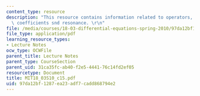 ```yaml
---
content_type: resource
description: "This resource contains information related to operators, undetermined\
  \ coefficients snd resonance. \r\n"
file: /media/courses/18-03-differential-equations-spring-2010/97da12bf1287ea23adf7cadd868794e2_MIT18_03S10_c15.pdf
file_type: application/pdf
learning_resource_types:
- Lecture Notes
ocw_type: OCWFile
parent_title: Lecture Notes
parent_type: CourseSection
parent_uid: 31ca35fc-ab40-f2e5-4441-76c14fd2ef05
resourcetype: Document
title: MIT18_03S10_c15.pdf
uid: 97da12bf-1287-ea23-adf7-cadd868794e2
---
```

